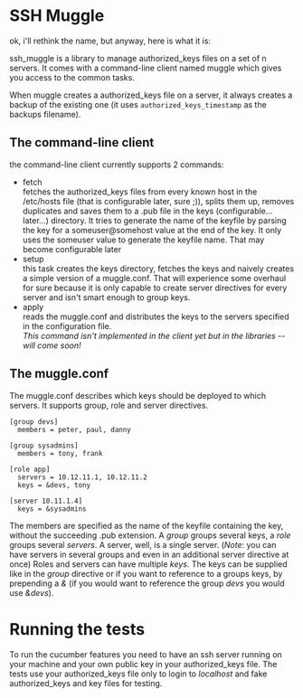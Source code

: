 SSH Muggle
=================
ok, i'll rethink the name, but anyway, here is what it is:

ssh_muggle is a library to manage authorized_keys files on a set of n servers.
It comes with a command-line client named muggle which gives you access to the common tasks.

When muggle creates a authorized_keys file on a server, it always creates a backup of the existing one (it uses `authorized_keys_timestamp` as the backups filename).

The command-line client
-----------------------

the command-line client currently supports 2 commands:

* fetch<br>
  fetches the authorized_keys files from every known host in the /etc/hosts file (that is configurable later, sure ;)), splits them up, removes duplicates and saves them to a .pub file in the keys (configurable... later...) directory.
  It tries to generate the name of the keyfile by parsing the key for a someuser@somehost value at the end of the key. It only uses the someuser value to generate the keyfile name. That may become configurable later
* setup<br>
  this task creates the keys directory, fetches the keys and naively creates a simple version of a muggle.conf. That will experience some overhaul for sure because it is only capable to create server directives for every server and isn't smart enough to group keys.
* apply<br>
  reads the muggle.conf and distributes the keys to the servers specified in the configuration file. <br>
  *This command isn't implemented in the client yet but in the libraries -- will come soon!*

The muggle.conf
---------------

The muggle.conf describes which keys should be deployed to which servers. It supports group, role and server directives.

    [group devs]
      members = peter, paul, danny
    
    [group sysadmins]
      members = tony, frank
    
    [role app]
      servers = 10.12.11.1, 10.12.11.2
      keys = &devs, tony
    
    [server 10.11.1.4]
      keys = &sysadmins

The members are specified as the name of the keyfile containing the key, without the succeeding .pub extension.
A _group_ groups several keys, a _role_ groups several _servers_. A server, well, is a single server. (*Note*: you can have servers in several groups and even in an additional server directive at once)
Roles and servers can have multiple _keys_. The keys can be supplied like in the _group_ directive or if you want to reference to a groups keys, by prepending a _&_ (if you would want to reference the group _devs_ you would use _&devs_).

Running the tests
=================

To run the cucumber features you need to have an ssh server running on your machine and your own public key in your authorized_keys file.
The tests use your authorized_keys file only to login to _localhost_ and fake authorized_keys and key files for testing.